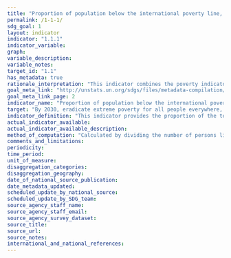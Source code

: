 ```yaml
---
title: "Proportion of population below the international poverty line, by sex, age, employment status and geographical location (urban/rural)"
permalink: /1-1-1/
sdg_goal: 1
layout: indicator
indicator: "1.1.1"
indicator_variable: 
graph: 
variable_description: 
variable_notes: 
target_id: "1.1"
has_metadata: true
rationale_interpretation: "This indicator combines the poverty indicator under the first target (1a) of the MDGs on the eradication of poverty with the corresponding working indicator for monitoring the second target (1b) of the MDGs on decent work. By combining poverty status with employment status, the concept of the working poor is captured, which aims to measure how many workers, despite being in employment, live in poverty."
goal_meta_link: "http://unstats.un.org/sdgs/files/metadata-compilation/Metadata-Goal-1.pdf"
goal_meta_link_page: 2
indicator_name: "Proportion of population below the international poverty line, by sex, age, employment status and geographical location (urban/rural)"
target: "By 2030, eradicate extreme poverty for all people everywhere, currently measured as people living on less than $1.25 a day."
indicator_definition: "This indicator provides the proportion of the total population and the proportion of the employed population living in households with per-capita consumption or income that is below the international poverty line of US$1.25. "
actual_indicator_available: 
actual_indicator_available_description: 
method_of_computation: "Calculated by dividing the number of persons living in households below the poverty line (disaggregated by sex, age and employment status) by the total number of persons (disaggregated by the same sex, age and employment status groups)."
comments_and_limitations: 
periodicity: 
time_period: 
unit_of_measure: 
disaggregation_categories: 
disaggregation_geography: 
date_of_national_source_publication: 
date_metadata_updated: 
scheduled_update_by_national_source: 
scheduled_update_by_SDG_team: 
source_agency_staff_name: 
source_agency_staff_email: 
source_agency_survey_dataset: 
source_title: 
source_url: 
source_notes: 
international_and_national_references: 
---
```


